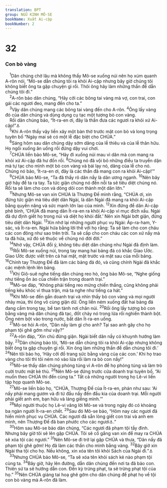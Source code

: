 ```yaml
---
translation: BPT
group: NGŨ KINH MÔ-SE
bookName: Xuất Ai-cập 
bookNumber: 2
---
```


<div class="title"><h1>32</h1><h3>Con bò vàng</h3></div>
<span class="verse xu_32_1"> <sup>1</sup>Dân chúng chờ lâu mà không thấy Mô-se xuống núi nên họ xúm quanh A-rôn nói, “Mô-se dẫn chúng tôi ra khỏi Ai-cập nhưng bây giờ chúng tôi không biết ông ta gặp chuyện gì rồi. Thôi ông hãy làm những thần để dẫn chúng tôi đi.”<br/></span>
<span class="verse xu_32_2"> <sup>2</sup>A-rôn bảo dân chúng, “Hãy cởi các bông tai vàng mà vợ, con trai, con gái các ngươi đeo, mang đến cho ta.”<br/></span>
<span class="verse xu_32_3"> <sup>3</sup>Vậy dân chúng mang các bông tai vàng đến cho A-rôn.</span>
<span class="verse xu_32_4"><sup>4</sup>Ông lấy vàng đó của dân chúng và dùng dụng cụ tạc một tượng bò con vàng.<br/> Rồi dân chúng bảo, “Ít-ra-en ơi, đây là thần đưa các ngươi ra khỏi xứ Ai-cập!”<a data-toggle="tooltip" data-placement="bottom" title="Khúc Thánh Kinh nầy cho thấy dân chúng thờ lạy con bò thay cho Chúa. Đây là điều Chúa cấm đoán. Xem thêm I Vua 12:26-30.">⚓</a><br/></span>
<span class="verse xu_32_5"> <sup>5</sup>Khi A-rôn thấy vậy liền xây một bàn thờ trước mặt con bò và long trọng tuyên bố “Ngày mai sẽ có một lễ đặc biệt cho CHÚA.”<br/></span>
<span class="verse xu_32_6"> <sup>6</sup>Sáng hôm sau dân chúng dậy sớm dâng của lễ thiêu và của lễ thân hữu. Họ ngồi xuống ăn uống rồi đứng dậy vui chơi.<br/></span>
<span class="verse xu_32_7"> <sup>7</sup>CHÚA liền bảo Mô-se, “Hãy đi xuống núi mau vì dân mà con mang ra khỏi xứ Ai-cập đã hư đốn rồi.</span>
<span class="verse xu_32_8"><sup>8</sup>Chúng nó đã vội bỏ những điều ta truyền dặn mà tự tạc cho mình một bò con vàng và bái lạy nó, dâng của lễ cho nó. Chúng nó bảo, ‘Ít-ra-en ơi, đây là các thần đã mang con ra khỏi Ai-cập!’”<br/></span>
<span class="verse xu_32_9"> <sup>9</sup>CHÚA bảo Mô-se, “Ta đã thấy rõ dân nầy là dân ương ngạnh.</span>
<span class="verse xu_32_10"><sup>10</sup>Nên bây giờ hãy để ta ra tay. Ta tức giận chúng nó đến nỗi ta sẽ tiêu diệt chúng nó. Rồi ta sẽ làm cho con và dòng dõi con thành một dân lớn.”<br/></span>
<span class="verse xu_32_11"> <sup>11</sup>Nhưng Mô-se van xin CHÚA là Thượng Đế mình rằng, “CHÚA ơi, xin đừng tức giận mà tiêu diệt dân Ngài, là dân Ngài đã mang ra khỏi Ai-cập bằng quyền năng và sức mạnh lớn lao của mình.</span>
<span class="verse xu_32_12"><sup>12</sup>Xin đừng để dân Ai-cập phê bình, ‘CHÚA đã mang dân Ít-ra-en ra khỏi Ai-cập vì mục đích xấu. Ngài đã dự định giết họ trong núi và diệt họ khỏi đất.’ Nên xin Ngài bớt giận, đừng tiêu diệt dân Ngài.</span>
<span class="verse xu_32_13"><sup>13</sup>Xin nhớ lại những người phục vụ Ngài: Áp-ra-ham, Y-sác, và Ít-ra-en. Ngài hứa bằng lời thề với họ rằng: Ta sẽ làm cho con cháu các con đông như sao trên trời. Ta sẽ cấp cho con cháu các con xứ nầy mà ta đã hứa, xứ đó sẽ thuộc về chúng nó đời đời.”<br/></span>
<span class="verse xu_32_14"> <sup>14</sup>Nhờ vậy, CHÚA đổi ý, không tiêu diệt dân chúng như Ngài đã định làm.<br/></span>
<span class="verse xu_32_15"> <sup>15</sup>Rồi Mô-se xuống núi, trong tay mang hai bảng đá có khắc Giao Ước. Giao Ước được viết trên cả hai mặt, mặt trước và mặt sau của mỗi bảng.</span>
<span class="verse xu_32_16"><sup>16</sup>Chính tay Thượng Đế đã làm các bảng đá đó, và cũng chính Ngài đã khắc các mệnh lệnh lên bảng.<br/></span>
<span class="verse xu_32_17"> <sup>17</sup>Khi Giô-suê nghe tiếng dân chúng reo hò, ông bảo Mô-se, “Nghe giống như tiếng ồn ào của chiến trận trong doanh trại.”<br/></span>
<span class="verse xu_32_18"> <sup>18</sup>Mô-se đáp, “Không phải tiếng reo mừng chiến thắng, cũng không phải tiếng kêu khóc vì thua trận, mà ta nghe như tiếng ca hát.”<br/></span>
<span class="verse xu_32_19"> <sup>19</sup>Khi Mô-se đến gần doanh trại và nhìn thấy bò con vàng và mọi người nhảy múa, thì ông vô cùng giận dữ. Ông liền ném xuống đất hai bảng đá đang cầm trong tay, bể tan tành nơi chân núi.</span>
<span class="verse xu_32_20"><sup>20</sup>Rồi ông lấy tượng bò con bằng vàng mà dân chúng đã tạc, đốt chảy nó trong lửa rồi nghiền thành bột. Ông ném bột vào trong nước, bắt dân Ít-ra-en uống.<br/></span>
<span class="verse xu_32_21"> <sup>21</sup>Mô-se hỏi A-rôn, “Dân nầy làm gì cho anh? Tại sao anh gây cho họ phạm tội ghê gớm như vậy?”<br/></span>
<span class="verse xu_32_22"> <sup>22</sup>A-rôn đáp, “Xin chủ đừng giận. Ngài biết dân nầy có khuynh hướng làm bậy.</span>
<span class="verse xu_32_23"><sup>23</sup>Dân chúng bảo tôi, ‘Mô-se dẫn chúng tôi ra khỏi Ai-cập nhưng không biết ông ta gặp chuyện gì rồi. Xin ông làm những thần để dẫn chúng tôi đi.’</span>
<span class="verse xu_32_24"><sup>24</sup>Nên tôi bảo họ, ‘Hãy cởi đồ trang sức bằng vàng của các con.’ Khi họ trao vàng cho tôi thì tôi ném nó vào lửa rồi làm ra bò con nầy!”<br/></span>
<span class="verse xu_32_25"> <sup>25</sup>Mô-se thấy dân chúng phóng túng vì A-rôn để họ phóng túng và làm trò cười trước mặt kẻ thù.</span>
<span class="verse xu_32_26"><sup>26</sup>Nên Mô-se đứng trước cửa doanh trại tuyên bố, “Ai muốn theo CHÚA thì đến cùng ta.” Tất cả những người trong họ Lê-vi liền tập họp quanh Mô-se.<br/></span>
<span class="verse xu_32_27"> <sup>27</sup>Mô-se liền bảo họ, “CHÚA, Thượng Đế của Ít-ra-en, phán như sau: ‘Ai nấy phải mang gươm và đi từ đầu nầy đến đầu kia của doanh trại. Mỗi người phải giết anh em, bạn hữu và láng giềng mình.’”<br/></span>
<span class="verse xu_32_28"> <sup>28</sup>Mọi người thuộc họ Lê-vi vâng lời Mô-se và trong ngày đó có khoảng ba ngàn người Ít-ra-en chết.</span>
<span class="verse xu_32_29"><sup>29</sup>Sau đó Mô-se bảo, “Hôm nay các ngươi đã hiến mình phục vụ CHÚA. Các ngươi đã sẵn lòng giết con trai và anh em mình, nên Thượng Đế đã ban phước cho các ngươi<a data-toggle="tooltip" data-placement="bottom" title="Hình như đây là điểm thay đổi trong chức vụ tế lễ. Trước thời điểm nầy, các thầy tế lễ đều là con trai đầu lòng. Từ điểm nầy trở về sau, họ là con trai của A-rôn thuộc chi tộc Lê-vi.">⚓</a>.”<br/></span>
<span class="verse xu_32_30"> <sup>30</sup>Hôm sau Mô-se bảo dân chúng, “Các ngươi đã phạm tội tầy đình. Nhưng bây giờ tôi sẽ lên gặp CHÚA. Tôi sẽ cố gắng van xin để may ra CHÚA sẽ xóa tội các ngươi.”</span>
<span class="verse xu_32_31"><sup>31</sup>Nên Mô-se đi trở lại gặp CHÚA và thưa, “Dân nầy đã phạm tội ghê gớm! Họ đã làm các thần cho mình bằng vàng.</span>
<span class="verse xu_32_32"><sup>32</sup>Bây giờ xin Ngài tha tội cho họ. Nếu không, xin xóa tên tôi khỏi Sách của Ngài đi.”<a data-toggle="tooltip" data-placement="bottom" title="Sách Sự Sống trong đó Thượng Đế ghi tên những người được Ngài chọn. Xem Khải 3:5; 21:27.">⚓</a><br/></span>
<span class="verse xu_32_33"> <sup>33</sup>Nhưng CHÚA bảo Mô-se, “Ta sẽ xóa tên khỏi sách kẻ nào phạm tội cùng ta.</span>
<span class="verse xu_32_34"><sup>34</sup>Bây giờ, hãy lên đường, dẫn dân chúng đến nơi ta đã bảo con. Thiên sứ ta sẽ hướng dẫn con. Đến kỳ trừng phạt, ta sẽ trừng phạt tội của họ.”</span>
<span class="verse xu_32_35"><sup>35</sup>Nên CHÚA giáng tai hoạ ghê gớm cho dân chúng để phạt họ về tội con bò vàng mà A-rôn đã làm.<br/></span>
